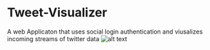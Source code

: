 # Tweet-Visualizer
A web Applicaton that uses social login authentication and viusalizes incoming streams of twitter data
![alt text](/Screenshot(3).png "Description goes here")
